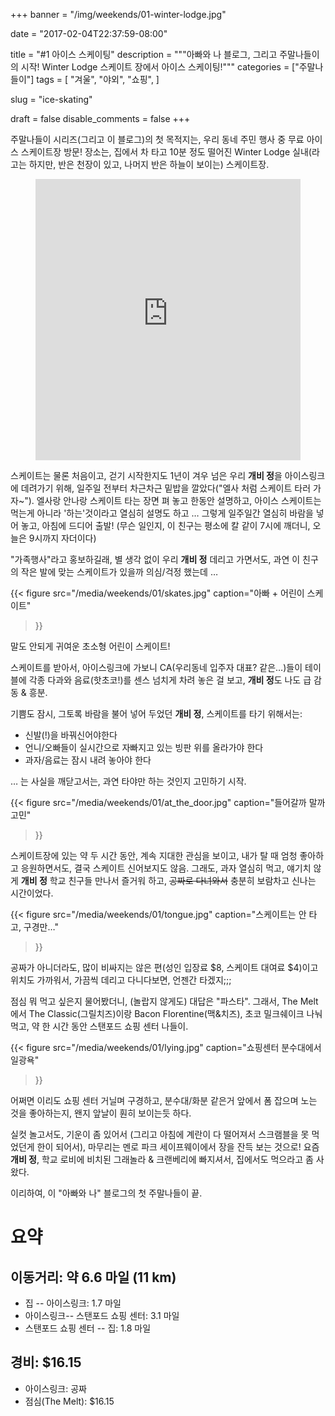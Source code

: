 +++
banner = "/img/weekends/01-winter-lodge.jpg"

date = "2017-02-04T22:37:59-08:00"

title = "#1 아이스 스케이팅"
description = """아빠와 나 블로그, 그리고 주말나들이의 시작!
Winter Lodge 스케이트 장에서 아이스 스케이팅!"""
categories = ["주말나들이"]
tags = [
  "겨울",
  "야외",
  "쇼핑",
]

slug = "ice-skating"

draft = false
disable_comments = false
+++

주말나들이 시리즈(그리고 이 블로그)의 첫 목적지는, 우리 동네 주민 행사 중
무료 아이스 스케이트장 방문!
장소는, 집에서 차 타고 10분 정도 떨어진 Winter Lodge 실내(라고는 하지만,
반은 천장이 있고, 나머지 반은 하늘이 보이는) 스케이트장.

<figure>
<iframe
src="https://www.google.com/maps/embed?pb=!1m18!1m12!1m3!1d3168.234557802666!2d-122.12705098431923!3d37.43156333960341!2m3!1f0!2f0!3f0!3m2!1i1024!2i768!4f13.1!3m3!1m2!1s0x808fba577e309dc5%3A0x9dce5588a7eaa5ad!2sWinter+Lodge!5e0!3m2!1sen!2sus!4v1486279423887"
width="100%" height="450" frameborder="0" style="border:0"
allowfullscreen></iframe>
</figure>

스케이트는 물론 처음이고, 걷기 시작한지도 1년이 겨우 넘은 우리 **개비 정**을
아이스링크에 데려가기 위해, 일주일 전부터 차근차근 밑밥을 깔았다("엘사 처럼
스케이트 타러 가자~"). 엘사랑 안나랑 스케이트 타는 장면 펴 놓고 한동안
설명하고, 아이스 스케이트는 먹는게 아니라 '하는'것이라고 열심히 설명도 하고 …
그렇게 일주일간 열심히 바람을 넣어 놓고, 아침에 드디어 출발! (무슨 일인지,
이 친구는 평소에 칼 같이 7시에 깨더니, 오늘은 9시까지 자더이다)

"가족행사"라고 홍보하길래, 별 생각 없이 우리 **개비 정** 데리고 가면서도,
과연 이 친구의 작은 발에 맞는 스케이트가 있을까 의심/걱정 했는데 …

{{< figure
  src="/media/weekends/01/skates.jpg"
  caption="아빠 + 어린이 스케이트"
>}}

말도 안되게 귀여운 초소형 어린이 스케이트!

스케이트를 받아서, 아이스링크에 가보니 CA(우리동네 입주자 대표? 같은…)들이
테이블에 각종 다과와 음료(핫초코!)를 센스 넘치게 차려 놓은 걸 보고, **개비
정**도 나도 급 감동 & 흥분.

기쁨도 잠시, 그토록 바람을 불어 넣어 두었던 **개비 정**, 스케이트를 타기
위해서는:

* 신발(!)을 바꿔신어야한다
* 언니/오빠들이 실시간으로 자빠지고 있는 빙판 위를 올라가야 한다
* 과자/음료는 잠시 내려 놓아야 한다

… 는 사실을 깨닫고서는, 과연 타야만 하는 것인지 고민하기 시작.

{{< figure
  src="/media/weekends/01/at_the_door.jpg"
  caption="들어갈까 말까 고민"
>}}

스케이트장에 있는 약 두 시간 동안, 계속 지대한 관심을 보이고, 내가
탈 때 엄청 좋아하고 응원하면서도, 결국 스케이트 신어보지도 않음.
그래도, 과자 열심히 먹고, 얘기치 않게 **개비 정** 학교 친구들 만나서 즐거워
하고, ~~공짜로 다녀와서~~ 충분히 보람차고 신나는 시간이었다.

{{< figure
  src="/media/weekends/01/tongue.jpg"
  caption="스케이트는 안 타고, 구경만…"
>}}

공짜가 아니더라도, 많이 비싸지는 않은 편(성인 입장료 $8, 스케이트 대여료
$4)이고 위치도 가까워서, 가끔씩 데리고 다니다보면, 언젠간 타겠지;;;

점심 뭐 먹고 싶은지 물어봤더니, (놀랍지 않게도) 대답은 "파스타".
그래서, The Melt에서 The Classic(그릴치즈)이랑 Bacon Florentine(맥&치즈),
초코 밀크쉐이크 나눠 먹고, 약 한 시간 동안 스탠포드 쇼핑 센터 나들이.

{{< figure
  src="/media/weekends/01/lying.jpg"
  caption="쇼핑센터 분수대에서 일광욕"
>}}

어쩌면 이리도 쇼핑 센터 거닐며 구경하고, 분수대/화분 같은거 앞에서 폼 잡으며
노는 것을 좋아하는지, 왠지 앞날이 훤히 보이는듯 하다.

실컷 놀고서도, 기운이 좀 있어서 (그리고 아침에 계란이 다 떨어져서 스크램블을
못 먹었던게 한이 되어서), 마무리는 멘로 파크 세이프웨이에서 장을 잔득 보는
것으로! 요즘 **개비 정**, 학교 로비에 비치된 그래놀라 & 크랜베리에 빠지셔서,
집에서도 먹으라고 좀 사왔다.

이리하여, 이 "아빠와 나" 블로그의 첫 주말나들이 끝.

# 요약

## 이동거리: 약 6.6 마일 (11 km)

- 집 -- 아이스링크: 1.7 마일
- 아이스링크-- 스탠포드 쇼핑 센터: 3.1 마일
- 스탠포드 쇼핑 센터 -- 집: 1.8 마일

## 경비: $16.15

- 아이스링크: 공짜
- 점심(The Melt): $16.15
